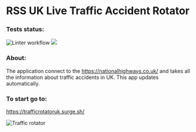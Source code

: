 # RSS UK Live Traffic Accident Rotator

### Tests status:
![Linter workflow](https://github.com/iFoxtrot33/RSSlLiveTrafficRotator/actions/workflows/lint.yml/badge.svg)
<a href="https://codeclimate.com/github/iFoxtrot33/RSSlLiveTrafficRotator/maintainability"><img src="https://api.codeclimate.com/v1/badges/6b09b0fbeb13b7d62a9f/maintainability" /></a>

### About:
The application connect to the https://nationalhighways.co.uk/ and takes all the information about traffic accidents in UK. This app updates automatically.
### To start go to:
https://trafficrotatoruk.surge.sh/

![Traffic rotator](https://user-images.githubusercontent.com/102408798/208234099-0d5e01c9-8f2d-478c-a0cb-5cc06a9a5c7c.jpg)

